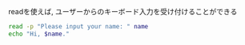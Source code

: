 readを使えば, ユーザーからのキーボード入力を受け付けることができる

```bash
read -p "Please input your name: " name
echo "Hi, $name."
```            
